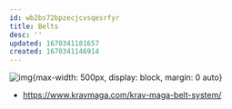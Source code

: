 ```yaml
---
id: wb2bs72bpzecjcvsqesrfyr
title: Belts
desc: ''
updated: 1670341181657
created: 1670341146914
---
```


![img](/assets/images/Screen_Shot_2022-12-06_at_7.38.47_AM.png){max-width: 500px, display: block, margin: 0 auto}

 - https://www.kravmaga.com/krav-maga-belt-system/